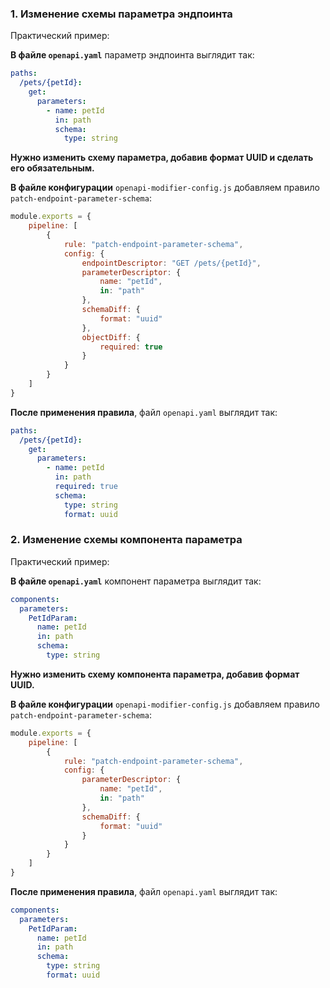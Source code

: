 ### 1. Изменение схемы параметра эндпоинта

Практический пример:

**В файле `openapi.yaml`** параметр эндпоинта выглядит так:

```yaml
paths:
  /pets/{petId}:
    get:
      parameters:
        - name: petId
          in: path
          schema:
            type: string
```

**Нужно изменить схему параметра, добавив формат UUID и сделать его обязательным.**

**В файле конфигурации** `openapi-modifier-config.js` добавляем правило `patch-endpoint-parameter-schema`:

```js
module.exports = {
    pipeline: [
        {
            rule: "patch-endpoint-parameter-schema",
            config: {
                endpointDescriptor: "GET /pets/{petId}",
                parameterDescriptor: {
                    name: "petId",
                    in: "path"
                },
                schemaDiff: {
                    format: "uuid"
                },
                objectDiff: {
                    required: true
                }
            }
        }
    ]
}
```

**После применения правила**, файл `openapi.yaml` выглядит так:

```yaml
paths:
  /pets/{petId}:
    get:
      parameters:
        - name: petId
          in: path
          required: true
          schema:
            type: string
            format: uuid
```

### 2. Изменение схемы компонента параметра

Практический пример:

**В файле `openapi.yaml`** компонент параметра выглядит так:

```yaml
components:
  parameters:
    PetIdParam:
      name: petId
      in: path
      schema:
        type: string
```

**Нужно изменить схему компонента параметра, добавив формат UUID.**

**В файле конфигурации** `openapi-modifier-config.js` добавляем правило `patch-endpoint-parameter-schema`:

```js
module.exports = {
    pipeline: [
        {
            rule: "patch-endpoint-parameter-schema",
            config: {
                parameterDescriptor: {
                    name: "petId",
                    in: "path"
                },
                schemaDiff: {
                    format: "uuid"
                }
            }
        }
    ]
}
```

**После применения правила**, файл `openapi.yaml` выглядит так:

```yaml
components:
  parameters:
    PetIdParam:
      name: petId
      in: path
      schema:
        type: string
        format: uuid
``` 